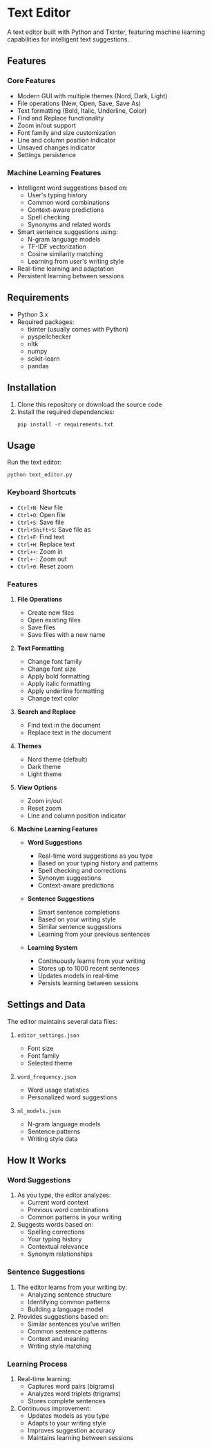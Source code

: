 # Text Editor

A text editor built with Python and Tkinter, featuring machine learning capabilities for intelligent text suggestions.

## Features

### Core Features
- Modern GUI with multiple themes (Nord, Dark, Light)
- File operations (New, Open, Save, Save As)
- Text formatting (Bold, Italic, Underline, Color)
- Find and Replace functionality
- Zoom in/out support
- Font family and size customization
- Line and column position indicator
- Unsaved changes indicator
- Settings persistence

### Machine Learning Features
- Intelligent word suggestions based on:
  - User's typing history
  - Common word combinations
  - Context-aware predictions
  - Spell checking
  - Synonyms and related words
- Smart sentence suggestions using:
  - N-gram language models
  - TF-IDF vectorization
  - Cosine similarity matching
  - Learning from user's writing style
- Real-time learning and adaptation
- Persistent learning between sessions

## Requirements

- Python 3.x
- Required packages:
  - tkinter (usually comes with Python)
  - pyspellchecker
  - nltk
  - numpy
  - scikit-learn
  - pandas

## Installation

1. Clone this repository or download the source code
2. Install the required dependencies:
   ```
   pip install -r requirements.txt
   ```

## Usage

Run the text editor:
```
python text_editor.py
```

### Keyboard Shortcuts

- `Ctrl+N`: New file
- `Ctrl+O`: Open file
- `Ctrl+S`: Save file
- `Ctrl+Shift+S`: Save file as
- `Ctrl+F`: Find text
- `Ctrl+H`: Replace text
- `Ctrl++`: Zoom in
- `Ctrl+-`: Zoom out
- `Ctrl+0`: Reset zoom

### Features

1. **File Operations**
   - Create new files
   - Open existing files
   - Save files
   - Save files with a new name

2. **Text Formatting**
   - Change font family
   - Change font size
   - Apply bold formatting
   - Apply italic formatting
   - Apply underline formatting
   - Change text color

3. **Search and Replace**
   - Find text in the document
   - Replace text in the document

4. **Themes**
   - Nord theme (default)
   - Dark theme
   - Light theme

5. **View Options**
   - Zoom in/out
   - Reset zoom
   - Line and column position indicator

6. **Machine Learning Features**
   - **Word Suggestions**
     - Real-time word suggestions as you type
     - Based on your typing history and patterns
     - Spell checking and corrections
     - Synonym suggestions
     - Context-aware predictions
   
   - **Sentence Suggestions**
     - Smart sentence completions
     - Based on your writing style
     - Similar sentence suggestions
     - Learning from your previous sentences
   
   - **Learning System**
     - Continuously learns from your writing
     - Stores up to 1000 recent sentences
     - Updates models in real-time
     - Persists learning between sessions

## Settings and Data

The editor maintains several data files:

1. `editor_settings.json`
   - Font size
   - Font family
   - Selected theme

2. `word_frequency.json`
   - Word usage statistics
   - Personalized word suggestions

3. `ml_models.json`
   - N-gram language models
   - Sentence patterns
   - Writing style data

## How It Works

### Word Suggestions
1. As you type, the editor analyzes:
   - Current word context
   - Previous word combinations
   - Common patterns in your writing
2. Suggests words based on:
   - Spelling corrections
   - Your typing history
   - Contextual relevance
   - Synonym relationships

### Sentence Suggestions
1. The editor learns from your writing by:
   - Analyzing sentence structure
   - Identifying common patterns
   - Building a language model
2. Provides suggestions based on:
   - Similar sentences you've written
   - Common sentence patterns
   - Context and meaning
   - Writing style matching

### Learning Process
1. Real-time learning:
   - Captures word pairs (bigrams)
   - Analyzes word triplets (trigrams)
   - Stores complete sentences
2. Continuous improvement:
   - Updates models as you type
   - Adapts to your writing style
   - Improves suggestion accuracy
   - Maintains learning between sessions
